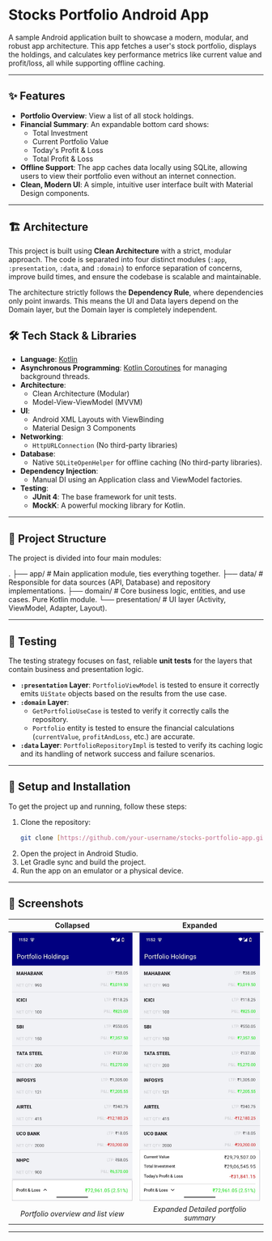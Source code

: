 # Stocks Portfolio Android App

A sample Android application built to showcase a modern, modular, and robust app architecture. This app fetches a user's stock portfolio, displays the holdings, and calculates key performance metrics like current value and profit/loss, all while supporting offline caching.

---

## ✨ Features

- **Portfolio Overview**: View a list of all stock holdings.
- **Financial Summary**: An expandable bottom card shows:
    - Total Investment
    - Current Portfolio Value
    - Today's Profit & Loss
    - Total Profit & Loss
- **Offline Support**: The app caches data locally using SQLite, allowing users to view their portfolio even without an internet connection.
- **Clean, Modern UI**: A simple, intuitive user interface built with Material Design components.

---

## 🏗️ Architecture

This project is built using **Clean Architecture** with a strict, modular approach. The code is separated into four distinct modules (`:app`, `:presentation`, `:data`, and `:domain`) to enforce separation of concerns, improve build times, and ensure the codebase is scalable and maintainable.

The architecture strictly follows the **Dependency Rule**, where dependencies only point inwards. This means the UI and Data layers depend on the Domain layer, but the Domain layer is completely independent.




## 🛠️ Tech Stack & Libraries

-   **Language**: [Kotlin](https://kotlinlang.org/)
-   **Asynchronous Programming**: [Kotlin Coroutines](https://kotlinlang.org/docs/coroutines-overview.html) for managing background threads.
-   **Architecture**:
    -   Clean Architecture (Modular)
    -   Model-View-ViewModel (MVVM)
-   **UI**:
    -   Android XML Layouts with ViewBinding
    -   Material Design 3 Components
-   **Networking**:
    -   `HttpURLConnection` (No third-party libraries)
-   **Database**:
    -   Native `SQLiteOpenHelper` for offline caching (No third-party libraries).
-   **Dependency Injection**:
    -   Manual DI using an Application class and ViewModel factories.
-   **Testing**:
    -   **JUnit 4**: The base framework for unit tests.
    -   **MockK**: A powerful mocking library for Kotlin.

---

## 📁 Project Structure

The project is divided into four main modules:


.
├── app/            # Main application module, ties everything together.
├── data/           # Responsible for data sources (API, Database) and repository implementations.
├── domain/         # Core business logic, entities, and use cases. Pure Kotlin module.
└── presentation/   # UI layer (Activity, ViewModel, Adapter, Layout).


---

## 🧪 Testing

The testing strategy focuses on fast, reliable **unit tests** for the layers that contain business and presentation logic.

-   **`:presentation` Layer**: `PortfolioViewModel` is tested to ensure it correctly emits `UiState` objects based on the results from the use case.
-   **`:domain` Layer**:
    -   `GetPortfolioUseCase` is tested to verify it correctly calls the repository.
    -   `Portfolio` entity is tested to ensure the financial calculations (`currentValue`, `profitAndLoss`, etc.) are accurate.
-   **`:data` Layer**: `PortfolioRepositoryImpl` is tested to verify its caching logic and its handling of network success and failure scenarios.

---

## 🚀 Setup and Installation

To get the project up and running, follow these steps:

1.  Clone the repository:
    ```bash
    git clone [https://github.com/your-username/stocks-portfolio-app.git](https://github.com/your-username/stocks-portfolio-app.git)
    ```
2.  Open the project in Android Studio.
3.  Let Gradle sync and build the project.
4.  Run the app on an emulator or a physical device.

---

## 📸 Screenshots

|                    Collapsed                    |                    Expanded                     |
|:-----------------------------------------------:|:-----------------------------------------------:|
| ![Screenshot 1](./screenshots/Screenshot1.jpeg) | ![Screenshot 2](./screenshots/Screenshot2.jpeg) |
|       *Portfolio overview and list view*        |      *Expanded Detailed portfolio summary*      |

---
